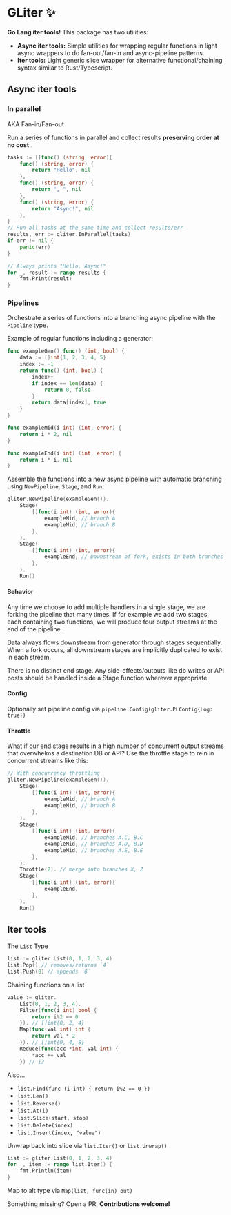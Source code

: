 # GLiter ✨
**Go Lang iter tools!** This package has two utilities:

- **Async iter tools:** Simple utilities for wrapping regular functions in light async wrappers to do fan-out/fan-in and async-pipeline patterns.
- **Iter tools:** Light generic slice wrapper for alternative functional/chaining syntax similar to Rust/Typescript.

## Async iter tools

### In parallel

AKA Fan-in/Fan-out

Run a series of functions in parallel and collect results **preserving order at no cost.**.

```go
tasks := []func() (string, error){
    func() (string, error) {
        return "Hello", nil
    },
    func() (string, error) {
        return ", ", nil
    },
    func() (string, error) {
        return "Async!", nil
    },
}
// Run all tasks at the same time and collect results/err
results, err := gliter.InParallel(tasks)
if err != nil {
    panic(err)
}

// Always prints "Hello, Async!"
for _, result := range results {
    fmt.Print(result)
}
```

### Pipelines

Orchestrate a series of functions into a branching async pipeline with the `Pipeline` type.

Example of regular functions including a generator:

```go
func exampleGen() func() (int, bool) {
    data := []int{1, 2, 3, 4, 5}
    index := -1
    return func() (int, bool) {
        index++
        if index == len(data) {
            return 0, false
        }
        return data[index], true
    }
}

func exampleMid(i int) (int, error) {
    return i * 2, nil
}

func exampleEnd(i int) (int, error) {
    return i * i, nil
}
```

Assemble the functions into a new async pipeline with automatic branching using `NewPipeline`, `Stage`, and `Run`:

```go
gliter.NewPipeline(exampleGen()).
    Stage(
        []func(i int) (int, error){
            exampleMid, // branch A
            exampleMid, // branch B
        },
    ).
    Stage(
        []func(i int) (int, error){
            exampleEnd, // Downstream of fork, exists in both branches
        },
    ).
    Run()
```

#### Behavior

Any time we choose to add multiple handlers in a single stage, we are forking the pipeline that many times. If for example we add two stages, each containing two functions, we will produce four output streams at the end of the pipeline. 

Data always flows downstream from generator through stages sequentially. When a fork occurs, all downstream stages are implicitly duplicated to exist in each stream.

There is no distinct end stage. Any side-effects/outputs like db writes or API posts should be handled inside a Stage function wherever appropriate.

#### Config

Optionally set pipeline config via `pipeline.Config(gliter.PLConfig{Log: true})`

#### Throttle

What if our end stage results in a high number of concurrent output streams that overwhelms a destination DB or API? Use the throttle stage to rein in concurrent streams like this:
```go
// With concurrency throttling
gliter.NewPipeline(exampleGen()).
    Stage(
        []func(i int) (int, error){
            exampleMid, // branch A
            exampleMid, // branch B
        },
    ).
    Stage(
        []func(i int) (int, error){
            exampleMid, // branches A.C, B.C
            exampleMid, // branches A.D, B.D
            exampleMid, // branches A.E, B.E
        },
    ).
    Throttle(2). // merge into branches X, Z
    Stage(
        []func(i int) (int, error){
            exampleEnd,
        },
    ).
    Run()
```

## Iter tools

The `List` Type

```go
list := gliter.List(0, 1, 2, 3, 4)
list.Pop() // removes/returns `4`
list.Push(8) // appends `8`
```

Chaining functions on a list

```go
value := gliter.
    List(0, 1, 2, 3, 4).
    Filter(func(i int) bool { 
        return i%2 == 0 
    }). // []int{0, 2, 4}
    Map(func(val int) int {
        return val * 2
    }). // []int{0, 4, 8}
    Reduce(func(acc *int, val int) {
        *acc += val
    }) // 12
```

Also...
- `list.Find(func (i int) { return i%2 == 0 })`
- `list.Len()`
- `list.Reverse()`
- `list.At(i)`
- `list.Slice(start, stop)`
- `list.Delete(index)`
- `list.Insert(index, "value")`

Unwrap back into slice via `list.Iter()` or `list.Unwrap()`

```go
list := gliter.List(0, 1, 2, 3, 4)
for _, item := range list.Iter() {
    fmt.Println(item)
}
```

Map to alt type via `Map(list, func(in) out)`

Something missing? Open a PR. **Contributions welcome!**